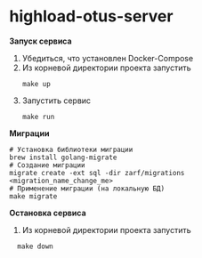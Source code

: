 # highload-otus-server

**Запуск сервиса**
1. Убедиться, что установлен Docker-Compose
2. Из корневой директории проекта запустить 
   ```shell 
   make up
   ```
3. Запустить сервис
   ```shell 
   make run
   ```

**Миграции**

```shell
# Установка библиотеки миграции
brew install golang-migrate
# Создание миграции
migrate create -ext sql -dir zarf/migrations <migration_name_change_me>
# Применение миграции (на локальную БД)
make migrate
```

**Остановка сервиса**
1. Из корневой директории проекта запустить
 ```shell 
   make down
 ```